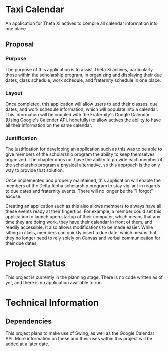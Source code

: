  # Taxi Calendar

 An application for Theta Xi actives to compile all calendar information into one place

  ## Proposal

   ### Purpose

  The purpose of this application is to assist Theta Xi actives, particularly those within the scholarship program, 
  in organizing and displaying their due dates, class schedule, work schedule, and fraternity schedule in one place.

   ### Layout

   Once completed, this application will allow users to add their classes, due dates, and work schedule information, 
   which will populate into a calendar. This information will be coupled with the Fraternity's Google Calendar (Using 
   Google's Calender API, hopefully) to allow actives the ability to have all their information on the same calendar.

   ### Justification

   The justification for developing an application such as this was to be able to give members of the scholarship 
   program the ability to keep themselves organized. The chapter does not have the ability to provide each member of 
   the scholarship program a physical alternative, so this approach is the only way to provide that solution.

   Once implemented and properly maintained, this application will enable the members of the Delta Alpha scholarship 
   program to stay vigilant in regards to due dates and fraternity events. There will no longer be the "I forgot" excuse.

   Creating an application such as this also allows members to always have all these events ready at their fingertips. 
   For example, a member could set this application to launch upon startup of their computer, which means that any time 
   they are doing work, they have their calendar in front of them, and readily accessible. It also allows modifications to 
   be made easier. While sitting in class, members can quickly insert a due date, which means that they no longer need 
   to rely solely on Canvas and verbal communication for their due dates. 

 # Project Status

 This project is currently in the planning stage. There is no code written as of yet, and there is no application available to run.

 # Technical Information

  ## Dependencies

  This project plans to make use of Swing, as well as the Google Calendar API. More information on these and their uses within this 
  project will be added at a later date. 